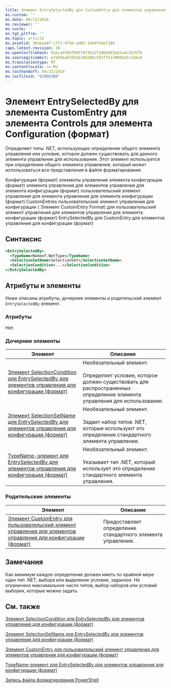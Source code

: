 ```yaml
---
title: Элемент EntrySelectedBy для CustomEntry для элементов управления для конфигурации (формат) | Документация Майкрософт
ms.custom: ''
ms.date: 09/13/2016
ms.reviewer: ''
ms.suite: ''
ms.tgt_pltfrm: ''
ms.topic: article
ms.assetid: 30abae8f-c7f7-479d-ad85-19e07ddef204
caps.latest.revision: 10
ms.openlocfilehash: 81eca4f66f0057074612f2d60482b45adc36357b
ms.sourcegitcommit: e7445ba8203da304286c591ff513900ad1c244a4
ms.translationtype: MT
ms.contentlocale: ru-RU
ms.lasthandoff: 04/23/2019
ms.locfileid: "62066300"
---
```

# <a name="entryselectedby-element-for-customentry-for-controls-for-configuration-format"></a>Элемент EntrySelectedBy для элемента CustomEntry для элемента Controls для элемента Configuration (формат)

Определяет типы .NET, использующих определение общего элемента управления или условие, которое должен существовать для данного элемента управления для использования. Этот элемент используется при определении общего элемента управления, который может использоваться все представления в файле форматирования.

Конфигурации (формат) элементы управления элемента конфигурации (формат) элемента управления для элементов управления для элемента конфигурации (формат) пользовательский элемент управления для элемента управления для элемента конфигурации (формат) CustomEntries пользовательский элемент управления для конфигурации ( Элемент CustomEntry Format) для пользовательский элемент управления для элементов управления для элемента конфигурации (формат) EntrySelectedBy для CustomEntry для элементов управления для конфигурации (формат)

## <a name="syntax"></a>Синтаксис

```xml
<EntrySelectedBy>
  <TypeName>Nameof.NetType</TypeName>
  <SelectionSetName>SelectionSet</SelectionSetName>
  <SelectionCondition>...</SelectionCondition>
</EntrySelectedBy>
```

## <a name="attributes-and-elements"></a>Атрибуты и элементы

Ниже описаны атрибуты, дочерние элементы и родительский элемент `EntrySelectedBy` элемент.

### <a name="attributes"></a>Атрибуты

Нет.

### <a name="child-elements"></a>Дочерние элементы

|Элемент|Описание|
|-------------|-----------------|
|[Элемент SelectionCondition для EntrySelectedBy для элементов управления для конфигурации (формат)](./selectioncondition-element-for-entryselectedby-for-controls-for-configuration-format.md)|Необязательный элемент.<br /><br /> Определяет условие, которое должен существовать для распространенных определение элемента управления для использования.|
|[Элемент SelectionSetName для EntrySelectedBy для элементов управления для конфигурации (формат)](./selectionsetname-element-for-selectioncondition-for-controls-for-configuration-format.md)|Необязательный элемент.<br /><br /> Задает набор типов .NET, которые используют это определение стандартного элемента управления.|
|[TypeName-элемент для EntrySelectedBy для элементов управления для конфигурации (формат)](./typename-element-for-entryselectedby-for-controls-for-configuration-format.md)|Необязательный элемент.<br /><br /> Указывает тип .NET, который использует это определение стандартного элемента управления.|

### <a name="parent-elements"></a>Родительские элементы

|Элемент|Описание|
|-------------|-----------------|
|[Элемент CustomEntry для пользовательский элемент управления для элементов управления для конфигурации (формат)](./customentry-element-for-customcontrol-for-controls-for-configuration-format.md)|Предоставляет определение стандартного элемента управления.|

## <a name="remarks"></a>Замечания

Как минимум каждое определение должен иметь по крайней мере один тип .NET, выбора или выделение условие, заданное. Не ограничено максимальное число типов, выбор наборов или условий выборки, которые можно задать.

## <a name="see-also"></a>См. также

[Элемент SelectionCondition для EntrySelectedBy для элементов управления для конфигурации (формат)](./selectioncondition-element-for-entryselectedby-for-controls-for-configuration-format.md)

[Элемент SelectionSetName для EntrySelectedBy для элементов управления для конфигурации (формат)](./selectionsetname-element-for-selectioncondition-for-controls-for-configuration-format.md)

[Элемент CustomEntry для пользовательский элемент управления для элементов управления для конфигурации (формат)](./customentry-element-for-customcontrol-for-controls-for-configuration-format.md)

[TypeName-элемент для EntrySelectedBy для элементов управления для конфигурации (формат)](./typename-element-for-selectioncondition-for-controls-for-configuration-format.md)

[Запись файла форматирования PowerShell](./writing-a-powershell-formatting-file.md)
